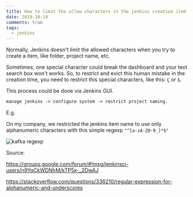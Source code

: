 ```yaml
---
title: How to limit the allow characters in the jenkins creation item
date: 2019-10-14
comments: true
tags:
  - jenkins
---
```


Normally, Jenkins doesn't limit the allowed characters when you try to create a item, like folder, project name, etc. 

Sometimes, one special character could break the dashboard and your text search box won't works. So, to restrict and evict this human mistake in the creation time, you need to restrict this special characters, like this: `Ç` or `$`. 

This process could be done via Jenkins GUI. 

```txt
manage jenkins -> configure system -> restrict project naming.
```

E.g.

On my company, we restricted the jenkins item name to use only alphanumeric characters with this simple regexp  `"^[a-zA-Z0-9_]*$"`

![kafka regexp](/images/kafka_regexp.png)

Source: 

https://groups.google.com/forum/#!msg/jenkinsci-users/n9YqCkWDNhM/kTP5x-_2DwAJ

https://stackoverflow.com/questions/336210/regular-expression-for-alphanumeric-and-underscores

